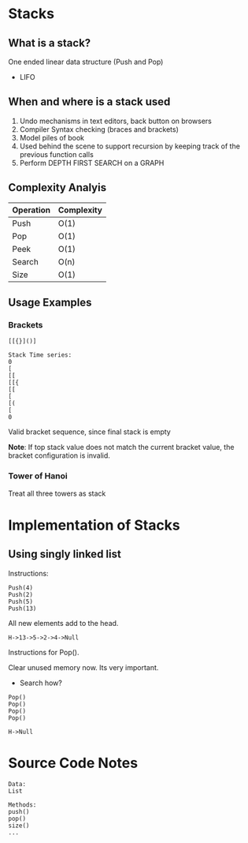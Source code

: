 # Stacks

## What is a stack?

One ended linear data structure (Push and Pop)

* LIFO

## When and where is a stack used

1. Undo mechanisms in text editors, back button on browsers
1. Compiler Syntax checking (braces and brackets)
1. Model piles of book
1. Used behind the scene to support recursion by keeping track of the previous function calls
1. Perform DEPTH FIRST SEARCH on a GRAPH

## Complexity Analyis

| Operation | Complexity | 
|-----------|------------|
| Push      | O(1)       |
| Pop       | O(1)       |
| Peek      | O(1)       |
| Search    | O(n)       |
| Size      | O(1)       |

## Usage Examples

### Brackets

```
[[{}]()]

Stack Time series:
0
[
[[
[[{
[[
[
[(
[
0
```

Valid bracket sequence, since final stack is empty

**Note**: If top stack value does not match the current bracket value, the
bracket configuration is invalid.

### Tower of Hanoi

Treat all three towers as stack

# Implementation of Stacks

## Using singly linked list

Instructions:

```
Push(4)
Push(2)
Push(5)
Push(13)
```

All new elements add to the head.

```
H->13->5->2->4->Null
```

Instructions for Pop().

Clear unused memory now. Its very important.

* Search how?

```
Pop()
Pop()
Pop()
Pop()

H->Null
```

# Source Code Notes

```
Data:
List

Methods:
push()
pop()
size()
...

```
